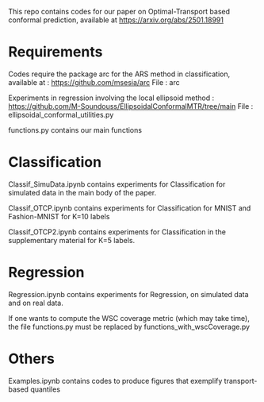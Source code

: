 This repo contains codes for our paper on Optimal-Transport based conformal prediction, available at https://arxiv.org/abs/2501.18991

# Requirements

Codes require the package arc for the ARS method in classification, available at : https://github.com/msesia/arc 
File : arc 

Experiments in regression involving the local ellipsoid method :  https://github.com/M-Soundouss/EllipsoidalConformalMTR/tree/main
File : ellipsoidal_conformal_utilities.py

functions.py contains our main functions

# Classification

Classif_SimuData.ipynb contains experiments for Classification for simulated data in the main body of the paper.

Classif_OTCP.ipynb contains experiments for Classification for MNIST and Fashion-MNIST for K=10 labels 

Classif_OTCP2.ipynb contains experiments for Classification in the supplementary material for K=5 labels. 

# Regression 

Regression.ipynb contains experiments for Regression, on simulated data and on real data.

If one wants to compute the WSC coverage metric (which may take time), the file functions.py must be replaced by functions_with_wscCoverage.py

# Others 

Examples.ipynb contains codes to produce figures that exemplify transport-based quantiles 

